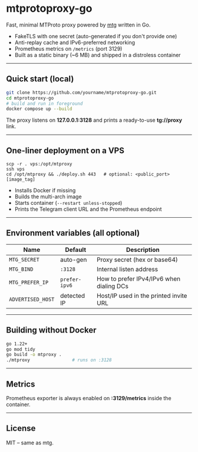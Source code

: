 # mtprotoproxy-go

Fast, minimal MTProto proxy powered by [mtg](https://github.com/9seconds/mtg) written in Go.

* FakeTLS with one secret (auto-generated if you don't provide one)
* Anti-replay cache and IPv6-preferred networking
* Prometheus metrics on `/metrics` (port 3129)
* Built as a static binary (~6 MB) and shipped in a distroless container

---

## Quick start (local)

```bash
git clone https://github.com/yourname/mtprotoproxy-go.git
cd mtprotoproxy-go
# build and run in foreground
docker compose up --build
```

The proxy listens on **127.0.0.1:3128** and prints a ready-to-use **tg://proxy** link.

---

## One-liner deployment on a VPS

```
scp -r . vps:/opt/mtproxy
ssh vps
cd /opt/mtproxy && ./deploy.sh 443   # optional: <public_port> [image_tag]
```

* Installs Docker if missing
* Builds the multi-arch image
* Starts container (`--restart unless-stopped`)
* Prints the Telegram client URL and the Prometheus endpoint

---

## Environment variables (all optional)

| Name             | Default      | Description                              |
|------------------|--------------|------------------------------------------|
| `MTG_SECRET`     | auto-gen     | Proxy secret (hex or base64)             |
| `MTG_BIND`       | `:3128`      | Internal listen address                  |
| `MTG_PREFER_IP`  | `prefer-ipv6`| How to prefer IPv4/IPv6 when dialing DCs |
| `ADVERTISED_HOST`| detected IP  | Host/IP used in the printed invite URL   |

---

## Building without Docker

```bash
go 1.22+
go mod tidy
go build -o mtproxy .
./mtproxy                # runs on :3128
```

---

## Metrics

Prometheus exporter is always enabled on **:3129/metrics** inside the container.

---

## License

MIT – same as mtg.
